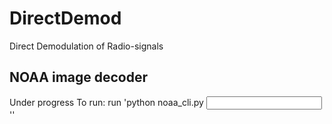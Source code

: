 # DirectDemod
Direct Demodulation of Radio-signals

## NOAA image decoder
Under progress
To run: run 'python noaa_cli.py <input IQ.wav>''